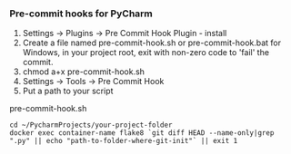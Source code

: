 ### Pre-commit hooks for PyCharm

1. Settings -> Plugins -> Pre Commit Hook Plugin - install
2. Create a file named pre-commit-hook.sh or pre-commit-hook.bat for Windows, in your project root, exit with non-zero code to 'fail' the commit.
3. chmod a+x pre-commit-hook.sh
4. Settings -> Tools -> Pre Commit Hook
5. Put a path to your script

pre-commit-hook.sh
```
cd ~/PycharmProjects/your-project-folder
docker exec container-name flake8 `git diff HEAD --name-only|grep ".py" || echo "path-to-folder-where-git-init"` || exit 1
``` 
